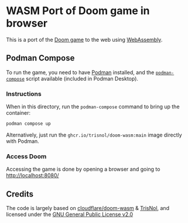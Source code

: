 # WASM Port of Doom game in browser

This is a port of the [Doom game](https://en.wikipedia.org/wiki/Doom_(1993_video_game)) to the web using [WebAssembly](https://webassembly.org/).

## Podman Compose

To run the game, you need to have [Podman](https://podman.io/) installed, and the [`podman-compose`](https://github.com/containers/podman-compose) script available (included in Podman Desktop).

### Instructions

When in this directory, run the `podman-compose` command to bring up the container:

```bash
podman compose up
```

Alternatively, just run the `ghcr.io/trisnol/doom-wasm:main` image directly with Podman.

### Access Doom

Accessing the game is done by opening a browser and going to [http://localhost:8080/](http://localhost:8080/)

## Credits

The code is largely based on [cloudflare/doom-wasm](https://github.com/cloudflare/doom-wasm) & [TrisNol](https://github.com/TrisNol/doom-wasm), and licensed under the [GNU General Public License v2.0](https://github.com/TrisNol/doom-wasm/blob/main/docs/LICENSE.md)
